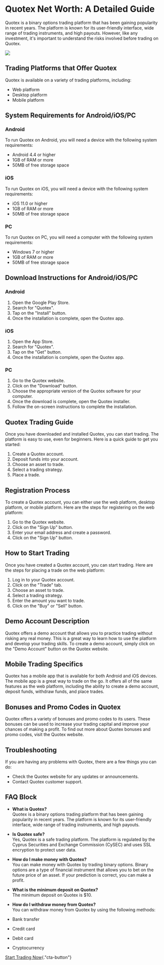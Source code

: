 # Quotex Net Worth: A Detailed Guide

Quotex is a binary options trading platform that has been gaining
popularity in recent years. The platform is known for its user-friendly
interface, wide range of trading instruments, and high payouts. However,
like any investment, it\'s important to understand the risks involved
before trading on Quotex.

[![](https://static.quotex.io/files/4_en/300_250.jpg)](https://traff.sbs/brokerqxlid)

## Trading Platforms that Offer Quotex

Quotex is available on a variety of trading platforms, including:

-   Web platform
-   Desktop platform
-   Mobile platform

## System Requirements for Android/iOS/PC

### Android

To run Quotex on Android, you will need a device with the following
system requirements:

-   Android 4.4 or higher
-   1GB of RAM or more
-   50MB of free storage space

### iOS

To run Quotex on iOS, you will need a device with the following system
requirements:

-   iOS 11.0 or higher
-   1GB of RAM or more
-   50MB of free storage space

### PC

To run Quotex on PC, you will need a computer with the following system
requirements:

-   Windows 7 or higher
-   1GB of RAM or more
-   50MB of free storage space

## Download Instructions for Android/iOS/PC

### Android

1.  Open the Google Play Store.
2.  Search for "Quotex".
3.  Tap on the "Install" button.
4.  Once the installation is complete, open the Quotex app.

### iOS

1.  Open the App Store.
2.  Search for "Quotex".
3.  Tap on the "Get" button.
4.  Once the installation is complete, open the Quotex app.

### PC

1.  Go to the Quotex website.
2.  Click on the "Download" button.
3.  Choose the appropriate version of the Quotex software for your
    computer.
4.  Once the download is complete, open the Quotex installer.
5.  Follow the on-screen instructions to complete the installation.

## Quotex Trading Guide

Once you have downloaded and installed Quotex, you can start trading.
The platform is easy to use, even for beginners. Here is a quick guide
to get you started:

1.  Create a Quotex account.
2.  Deposit funds into your account.
3.  Choose an asset to trade.
4.  Select a trading strategy.
5.  Place a trade.

## Registration Process

To create a Quotex account, you can either use the web platform, desktop
platform, or mobile platform. Here are the steps for registering on the
web platform:

1.  Go to the Quotex website.
2.  Click on the "Sign Up" button.
3.  Enter your email address and create a password.
4.  Click on the "Sign Up" button.

## How to Start Trading

Once you have created a Quotex account, you can start trading. Here are
the steps for placing a trade on the web platform:

1.  Log in to your Quotex account.
2.  Click on the "Trade" tab.
3.  Choose an asset to trade.
4.  Select a trading strategy.
5.  Enter the amount you want to trade.
6.  Click on the "Buy" or "Sell" button.

## Demo Account Description

Quotex offers a demo account that allows you to practice trading without
risking any real money. This is a great way to learn how to use the
platform and develop your trading skills. To create a demo account,
simply click on the "Demo Account" button on the Quotex website.

## Mobile Trading Specifics

Quotex has a mobile app that is available for both Android and iOS
devices. The mobile app is a great way to trade on the go. It offers all
of the same features as the web platform, including the ability to
create a demo account, deposit funds, withdraw funds, and place trades.

## Bonuses and Promo Codes in Quotex

Quotex offers a variety of bonuses and promo codes to its users. These
bonuses can be used to increase your trading capital and improve your
chances of making a profit. To find out more about Quotex bonuses and
promo codes, visit the Quotex website.

## Troubleshooting

If you are having any problems with Quotex, there are a few things you
can do:

-   Check the Quotex website for any updates or announcements.
-   Contact Quotex customer support.

## FAQ Block

-   **What is Quotex?**\
    Quotex is a binary options trading platform that has been gaining
    popularity in recent years. The platform is known for its
    user-friendly interface, wide range of trading instruments, and high
    payouts.
-   **Is Quotex safe?**\
    Yes, Quotex is a safe trading platform. The platform is regulated by
    the Cyprus Securities and Exchange Commission (CySEC) and uses SSL
    encryption to protect user data.
-   **How do I make money with Quotex?**\
    You can make money with Quotex by trading binary options. Binary
    options are a type of financial instrument that allows you to bet on
    the future price of an asset. If your prediction is correct, you can
    make a profit.
-   **What is the minimum deposit on Quotex?**\
    The minimum deposit on Quotex is \$10.
-   **How do I withdraw money from Quotex?**\
    You can withdraw money from Quotex by using the following methods:



-   Bank transfer
-   Credit card
-   Debit card
-   Cryptocurrency

[Start Trading
Now](\%22https://traff.sbs/brokerqxlid\%22){."cta-button"}

